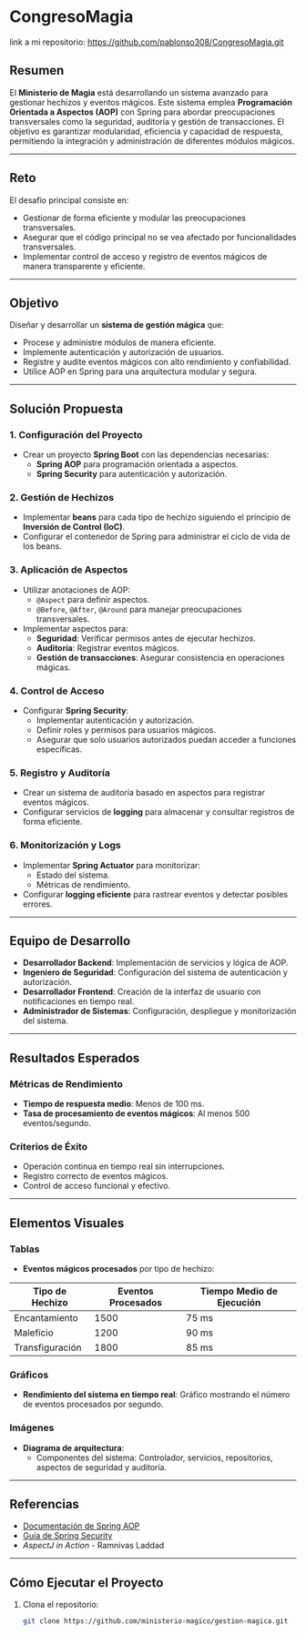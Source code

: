 # CongresoMagia
 link a mi repositorio: https://github.com/pablonso308/CongresoMagia.git
## Resumen

El **Ministerio de Magia** está desarrollando un sistema avanzado para gestionar hechizos y eventos mágicos. Este sistema emplea **Programación Orientada a Aspectos (AOP)** con Spring para abordar preocupaciones transversales como la seguridad, auditoría y gestión de transacciones. El objetivo es garantizar modularidad, eficiencia y capacidad de respuesta, permitiendo la integración y administración de diferentes módulos mágicos.

---

## Reto

El desafío principal consiste en:
- Gestionar de forma eficiente y modular las preocupaciones transversales.
- Asegurar que el código principal no se vea afectado por funcionalidades transversales.
- Implementar control de acceso y registro de eventos mágicos de manera transparente y eficiente.

---

## Objetivo

Diseñar y desarrollar un **sistema de gestión mágica** que:
- Procese y administre módulos de manera eficiente.
- Implemente autenticación y autorización de usuarios.
- Registre y audite eventos mágicos con alto rendimiento y confiabilidad.
- Utilice AOP en Spring para una arquitectura modular y segura.

---

## Solución Propuesta

### 1. Configuración del Proyecto
- Crear un proyecto **Spring Boot** con las dependencias necesarias:
  - **Spring AOP** para programación orientada a aspectos.
  - **Spring Security** para autenticación y autorización.

### 2. Gestión de Hechizos
- Implementar **beans** para cada tipo de hechizo siguiendo el principio de **Inversión de Control (IoC)**.
- Configurar el contenedor de Spring para administrar el ciclo de vida de los beans.

### 3. Aplicación de Aspectos
- Utilizar anotaciones de AOP:
  - `@Aspect` para definir aspectos.
  - `@Before`, `@After`, `@Around` para manejar preocupaciones transversales.
- Implementar aspectos para:
  - **Seguridad**: Verificar permisos antes de ejecutar hechizos.
  - **Auditoría**: Registrar eventos mágicos.
  - **Gestión de transacciones**: Asegurar consistencia en operaciones mágicas.

### 4. Control de Acceso
- Configurar **Spring Security**:
  - Implementar autenticación y autorización.
  - Definir roles y permisos para usuarios mágicos.
  - Asegurar que solo usuarios autorizados puedan acceder a funciones específicas.

### 5. Registro y Auditoría
- Crear un sistema de auditoría basado en aspectos para registrar eventos mágicos.
- Configurar servicios de **logging** para almacenar y consultar registros de forma eficiente.

### 6. Monitorización y Logs
- Implementar **Spring Actuator** para monitorizar:
  - Estado del sistema.
  - Métricas de rendimiento.
- Configurar **logging eficiente** para rastrear eventos y detectar posibles errores.

---

## Equipo de Desarrollo

- **Desarrollador Backend**: Implementación de servicios y lógica de AOP.
- **Ingeniero de Seguridad**: Configuración del sistema de autenticación y autorización.
- **Desarrollador Frontend**: Creación de la interfaz de usuario con notificaciones en tiempo real.
- **Administrador de Sistemas**: Configuración, despliegue y monitorización del sistema.

---

## Resultados Esperados

### Métricas de Rendimiento
- **Tiempo de respuesta medio**: Menos de 100 ms.
- **Tasa de procesamiento de eventos mágicos**: Al menos 500 eventos/segundo.

### Criterios de Éxito
- Operación continua en tiempo real sin interrupciones.
- Registro correcto de eventos mágicos.
- Control de acceso funcional y efectivo.

---

## Elementos Visuales

### Tablas
- **Eventos mágicos procesados** por tipo de hechizo:

| Tipo de Hechizo  | Eventos Procesados | Tiempo Medio de Ejecución |
|-------------------|--------------------|---------------------------|
| Encantamiento     | 1500              | 75 ms                    |
| Maleficio         | 1200              | 90 ms                    |
| Transfiguración   | 1800              | 85 ms                    |

### Gráficos
- **Rendimiento del sistema en tiempo real**: Gráfico mostrando el número de eventos procesados por segundo.

### Imágenes
- **Diagrama de arquitectura**:
  - Componentes del sistema: Controlador, servicios, repositorios, aspectos de seguridad y auditoría.

---

## Referencias

- [Documentación de Spring AOP](https://spring.io/projects/spring-framework#overview)
- [Guía de Spring Security](https://spring.io/projects/spring-security)
- *AspectJ in Action* - Ramnivas Laddad

---

## Cómo Ejecutar el Proyecto

1. Clona el repositorio:
   ```bash
   git clone https://github.com/ministerio-magico/gestion-magica.git

